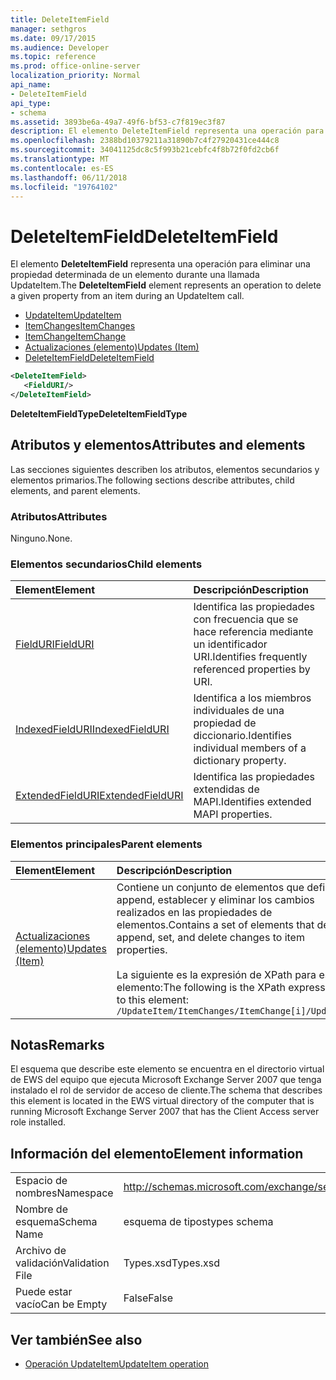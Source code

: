```yaml
---
title: DeleteItemField
manager: sethgros
ms.date: 09/17/2015
ms.audience: Developer
ms.topic: reference
ms.prod: office-online-server
localization_priority: Normal
api_name:
- DeleteItemField
api_type:
- schema
ms.assetid: 3893be6a-49a7-49f6-bf53-c7f819ec3f87
description: El elemento DeleteItemField representa una operación para eliminar una propiedad determinada de un elemento durante una llamada UpdateItem.
ms.openlocfilehash: 2388bd10379211a31890b7c4f27920431ce444c8
ms.sourcegitcommit: 34041125dc8c5f993b21cebfc4f8b72f0fd2cb6f
ms.translationtype: MT
ms.contentlocale: es-ES
ms.lasthandoff: 06/11/2018
ms.locfileid: "19764102"
---
```

# <a name="deleteitemfield"></a><span data-ttu-id="8a0e7-103">DeleteItemField</span><span class="sxs-lookup"><span data-stu-id="8a0e7-103">DeleteItemField</span></span>

<span data-ttu-id="8a0e7-104">El elemento **DeleteItemField** representa una operación para eliminar una propiedad determinada de un elemento durante una llamada UpdateItem.</span><span class="sxs-lookup"><span data-stu-id="8a0e7-104">The **DeleteItemField** element represents an operation to delete a given property from an item during an UpdateItem call.</span></span> 
 
- [<span data-ttu-id="8a0e7-105">UpdateItem</span><span class="sxs-lookup"><span data-stu-id="8a0e7-105">UpdateItem</span></span>](updateitem.md)  
- [<span data-ttu-id="8a0e7-106">ItemChanges</span><span class="sxs-lookup"><span data-stu-id="8a0e7-106">ItemChanges</span></span>](itemchanges.md) 
- [<span data-ttu-id="8a0e7-107">ItemChange</span><span class="sxs-lookup"><span data-stu-id="8a0e7-107">ItemChange</span></span>](itemchange.md) 
- [<span data-ttu-id="8a0e7-108">Actualizaciones (elemento)</span><span class="sxs-lookup"><span data-stu-id="8a0e7-108">Updates (Item)</span></span>](updates-item.md) 
- [<span data-ttu-id="8a0e7-109">DeleteItemField</span><span class="sxs-lookup"><span data-stu-id="8a0e7-109">DeleteItemField</span></span>](deleteitemfield.md)
  
```xml
<DeleteItemField>
   <FieldURI/>
</DeleteItemField>
```

 <span data-ttu-id="8a0e7-110">**DeleteItemFieldType**</span><span class="sxs-lookup"><span data-stu-id="8a0e7-110">**DeleteItemFieldType**</span></span>
## <a name="attributes-and-elements"></a><span data-ttu-id="8a0e7-111">Atributos y elementos</span><span class="sxs-lookup"><span data-stu-id="8a0e7-111">Attributes and elements</span></span>

<span data-ttu-id="8a0e7-112">Las secciones siguientes describen los atributos, elementos secundarios y elementos primarios.</span><span class="sxs-lookup"><span data-stu-id="8a0e7-112">The following sections describe attributes, child elements, and parent elements.</span></span>
  
### <a name="attributes"></a><span data-ttu-id="8a0e7-113">Atributos</span><span class="sxs-lookup"><span data-stu-id="8a0e7-113">Attributes</span></span>

<span data-ttu-id="8a0e7-114">Ninguno.</span><span class="sxs-lookup"><span data-stu-id="8a0e7-114">None.</span></span>
  
### <a name="child-elements"></a><span data-ttu-id="8a0e7-115">Elementos secundarios</span><span class="sxs-lookup"><span data-stu-id="8a0e7-115">Child elements</span></span>

|<span data-ttu-id="8a0e7-116">**Element**</span><span class="sxs-lookup"><span data-stu-id="8a0e7-116">**Element**</span></span>|<span data-ttu-id="8a0e7-117">**Descripción**</span><span class="sxs-lookup"><span data-stu-id="8a0e7-117">**Description**</span></span>|
|:-----|:-----|
|[<span data-ttu-id="8a0e7-118">FieldURI</span><span class="sxs-lookup"><span data-stu-id="8a0e7-118">FieldURI</span></span>](fielduri.md) <br/> |<span data-ttu-id="8a0e7-119">Identifica las propiedades con frecuencia que se hace referencia mediante un identificador URI.</span><span class="sxs-lookup"><span data-stu-id="8a0e7-119">Identifies frequently referenced properties by URI.</span></span>  <br/> |
|[<span data-ttu-id="8a0e7-120">IndexedFieldURI</span><span class="sxs-lookup"><span data-stu-id="8a0e7-120">IndexedFieldURI</span></span>](indexedfielduri.md) <br/> |<span data-ttu-id="8a0e7-121">Identifica a los miembros individuales de una propiedad de diccionario.</span><span class="sxs-lookup"><span data-stu-id="8a0e7-121">Identifies individual members of a dictionary property.</span></span>  <br/> |
|[<span data-ttu-id="8a0e7-122">ExtendedFieldURI</span><span class="sxs-lookup"><span data-stu-id="8a0e7-122">ExtendedFieldURI</span></span>](extendedfielduri.md) <br/> |<span data-ttu-id="8a0e7-123">Identifica las propiedades extendidas de MAPI.</span><span class="sxs-lookup"><span data-stu-id="8a0e7-123">Identifies extended MAPI properties.</span></span>  <br/> |
   
### <a name="parent-elements"></a><span data-ttu-id="8a0e7-124">Elementos principales</span><span class="sxs-lookup"><span data-stu-id="8a0e7-124">Parent elements</span></span>

|<span data-ttu-id="8a0e7-125">**Element**</span><span class="sxs-lookup"><span data-stu-id="8a0e7-125">**Element**</span></span>|<span data-ttu-id="8a0e7-126">**Descripción**</span><span class="sxs-lookup"><span data-stu-id="8a0e7-126">**Description**</span></span>|
|:-----|:-----|
|[<span data-ttu-id="8a0e7-127">Actualizaciones (elemento)</span><span class="sxs-lookup"><span data-stu-id="8a0e7-127">Updates (Item)</span></span>](updates-item.md) <br/> |<span data-ttu-id="8a0e7-128">Contiene un conjunto de elementos que definen append, establecer y eliminar los cambios realizados en las propiedades de elementos.</span><span class="sxs-lookup"><span data-stu-id="8a0e7-128">Contains a set of elements that define append, set, and delete changes to item properties.</span></span>  <br/><br/><span data-ttu-id="8a0e7-129">La siguiente es la expresión de XPath para este elemento:</span><span class="sxs-lookup"><span data-stu-id="8a0e7-129">The following is the XPath expression to this element:</span></span><br/>`/UpdateItem/ItemChanges/ItemChange[i]/Updates` <br/> |
   
## <a name="remarks"></a><span data-ttu-id="8a0e7-130">Notas</span><span class="sxs-lookup"><span data-stu-id="8a0e7-130">Remarks</span></span>

<span data-ttu-id="8a0e7-131">El esquema que describe este elemento se encuentra en el directorio virtual de EWS del equipo que ejecuta Microsoft Exchange Server 2007 que tenga instalado el rol de servidor de acceso de cliente.</span><span class="sxs-lookup"><span data-stu-id="8a0e7-131">The schema that describes this element is located in the EWS virtual directory of the computer that is running Microsoft Exchange Server 2007 that has the Client Access server role installed.</span></span>
  
## <a name="element-information"></a><span data-ttu-id="8a0e7-132">Información del elemento</span><span class="sxs-lookup"><span data-stu-id="8a0e7-132">Element information</span></span>

|||
|:-----|:-----|
|<span data-ttu-id="8a0e7-133">Espacio de nombres</span><span class="sxs-lookup"><span data-stu-id="8a0e7-133">Namespace</span></span>  <br/> |http://schemas.microsoft.com/exchange/services/2006/types  <br/> |
|<span data-ttu-id="8a0e7-134">Nombre de esquema</span><span class="sxs-lookup"><span data-stu-id="8a0e7-134">Schema Name</span></span>  <br/> |<span data-ttu-id="8a0e7-135">esquema de tipos</span><span class="sxs-lookup"><span data-stu-id="8a0e7-135">types schema</span></span>  <br/> |
|<span data-ttu-id="8a0e7-136">Archivo de validación</span><span class="sxs-lookup"><span data-stu-id="8a0e7-136">Validation File</span></span>  <br/> |<span data-ttu-id="8a0e7-137">Types.xsd</span><span class="sxs-lookup"><span data-stu-id="8a0e7-137">Types.xsd</span></span>  <br/> |
|<span data-ttu-id="8a0e7-138">Puede estar vacío</span><span class="sxs-lookup"><span data-stu-id="8a0e7-138">Can be Empty</span></span>  <br/> |<span data-ttu-id="8a0e7-139">False</span><span class="sxs-lookup"><span data-stu-id="8a0e7-139">False</span></span>  <br/> |
   
## <a name="see-also"></a><span data-ttu-id="8a0e7-140">Ver también</span><span class="sxs-lookup"><span data-stu-id="8a0e7-140">See also</span></span>

- [<span data-ttu-id="8a0e7-141">Operación UpdateItem</span><span class="sxs-lookup"><span data-stu-id="8a0e7-141">UpdateItem operation</span></span>](updateitem-operation.md)

